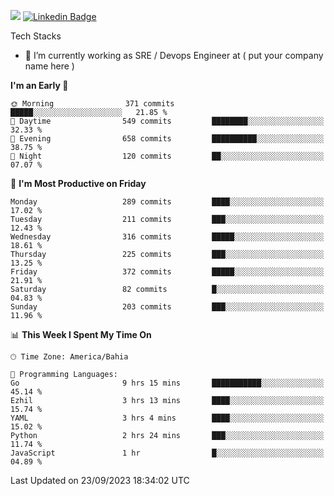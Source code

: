 ![](https://komarev.com/ghpvc/?username=miltlima&color=blue) [![Linkedin Badge](https://img.shields.io/badge/-LinkedIn-blue?style=flat-square&logo=Linkedin&logoColor=white&link=https://www.linkedin.com/in/miltonlimaj/)](https://www.linkedin.com/in/miltonlimaj/) 


Tech Stacks
                 

- 🔭 I’m currently working as SRE / Devops Engineer at ( put your company name here )


<!--START_SECTION:waka-->
**I'm an Early 🐤** 

```text
🌞 Morning                371 commits         █████░░░░░░░░░░░░░░░░░░░░   21.85 % 
🌆 Daytime                549 commits         ████████░░░░░░░░░░░░░░░░░   32.33 % 
🌃 Evening                658 commits         ██████████░░░░░░░░░░░░░░░   38.75 % 
🌙 Night                  120 commits         ██░░░░░░░░░░░░░░░░░░░░░░░   07.07 % 
```
📅 **I'm Most Productive on Friday** 

```text
Monday                   289 commits         ████░░░░░░░░░░░░░░░░░░░░░   17.02 % 
Tuesday                  211 commits         ███░░░░░░░░░░░░░░░░░░░░░░   12.43 % 
Wednesday                316 commits         █████░░░░░░░░░░░░░░░░░░░░   18.61 % 
Thursday                 225 commits         ███░░░░░░░░░░░░░░░░░░░░░░   13.25 % 
Friday                   372 commits         █████░░░░░░░░░░░░░░░░░░░░   21.91 % 
Saturday                 82 commits          █░░░░░░░░░░░░░░░░░░░░░░░░   04.83 % 
Sunday                   203 commits         ███░░░░░░░░░░░░░░░░░░░░░░   11.96 % 
```


📊 **This Week I Spent My Time On** 

```text
🕑︎ Time Zone: America/Bahia

💬 Programming Languages: 
Go                       9 hrs 15 mins       ███████████░░░░░░░░░░░░░░   45.14 % 
Ezhil                    3 hrs 13 mins       ████░░░░░░░░░░░░░░░░░░░░░   15.74 % 
YAML                     3 hrs 4 mins        ████░░░░░░░░░░░░░░░░░░░░░   15.02 % 
Python                   2 hrs 24 mins       ███░░░░░░░░░░░░░░░░░░░░░░   11.74 % 
JavaScript               1 hr                █░░░░░░░░░░░░░░░░░░░░░░░░   04.89 % 
```


 Last Updated on 23/09/2023 18:34:02 UTC
<!--END_SECTION:waka-->
